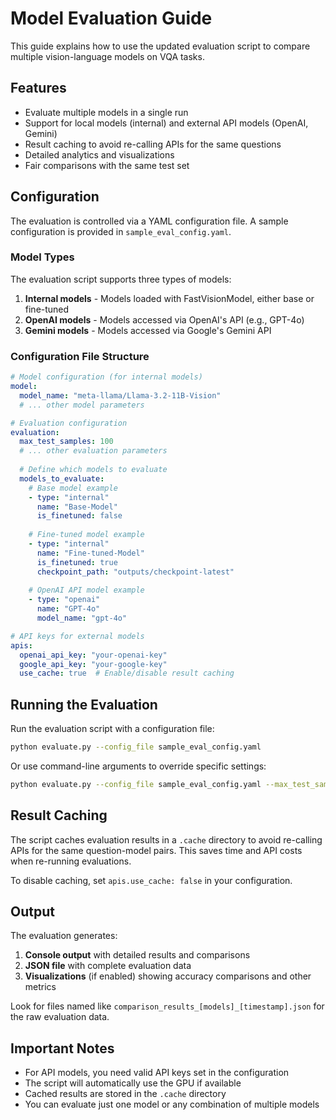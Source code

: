# Model Evaluation Guide

This guide explains how to use the updated evaluation script to compare multiple vision-language models on VQA tasks.

## Features

- Evaluate multiple models in a single run
- Support for local models (internal) and external API models (OpenAI, Gemini)
- Result caching to avoid re-calling APIs for the same questions
- Detailed analytics and visualizations
- Fair comparisons with the same test set

## Configuration

The evaluation is controlled via a YAML configuration file. A sample configuration is provided in `sample_eval_config.yaml`.

### Model Types

The evaluation script supports three types of models:

1. **Internal models** - Models loaded with FastVisionModel, either base or fine-tuned
2. **OpenAI models** - Models accessed via OpenAI's API (e.g., GPT-4o)
3. **Gemini models** - Models accessed via Google's Gemini API

### Configuration File Structure

```yaml
# Model configuration (for internal models)
model:
  model_name: "meta-llama/Llama-3.2-11B-Vision"
  # ... other model parameters

# Evaluation configuration
evaluation:
  max_test_samples: 100
  # ... other evaluation parameters
  
  # Define which models to evaluate
  models_to_evaluate:
    # Base model example
    - type: "internal"
      name: "Base-Model"
      is_finetuned: false
      
    # Fine-tuned model example
    - type: "internal"
      name: "Fine-tuned-Model" 
      is_finetuned: true
      checkpoint_path: "outputs/checkpoint-latest"
      
    # OpenAI API model example
    - type: "openai"
      name: "GPT-4o"
      model_name: "gpt-4o"

# API keys for external models
apis:
  openai_api_key: "your-openai-key"
  google_api_key: "your-google-key"
  use_cache: true  # Enable/disable result caching
```

## Running the Evaluation

Run the evaluation script with a configuration file:

```bash
python evaluate.py --config_file sample_eval_config.yaml
```

Or use command-line arguments to override specific settings:

```bash
python evaluate.py --config_file sample_eval_config.yaml --max_test_samples 50
```

## Result Caching

The script caches evaluation results in a `.cache` directory to avoid re-calling APIs for the same question-model pairs. This saves time and API costs when re-running evaluations.

To disable caching, set `apis.use_cache: false` in your configuration.

## Output

The evaluation generates:

1. **Console output** with detailed results and comparisons
2. **JSON file** with complete evaluation data
3. **Visualizations** (if enabled) showing accuracy comparisons and other metrics

Look for files named like `comparison_results_[models]_[timestamp].json` for the raw evaluation data.

## Important Notes

- For API models, you need valid API keys set in the configuration
- The script will automatically use the GPU if available
- Cached results are stored in the `.cache` directory
- You can evaluate just one model or any combination of multiple models 